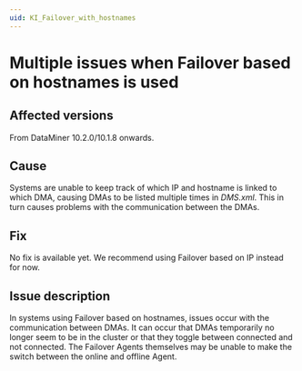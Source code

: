 ```yaml
---
uid: KI_Failover_with_hostnames
---
```


# Multiple issues when Failover based on hostnames is used

## Affected versions

From DataMiner 10.2.0/10.1.8 onwards.

## Cause

Systems are unable to keep track of which IP and hostname is linked to which DMA, causing DMAs to be listed multiple times in *DMS.xml*. This in turn causes problems with the communication between the DMAs.

## Fix

No fix is available yet. We recommend using Failover based on IP instead for now. <!-- RN 32951 -->

## Issue description

In systems using Failover based on hostnames, issues occur with the communication between DMAs. It can occur that DMAs temporarily no longer seem to be in the cluster or that they toggle between connected and not connected. The Failover Agents themselves may be unable to make the switch between the online and offline Agent.
